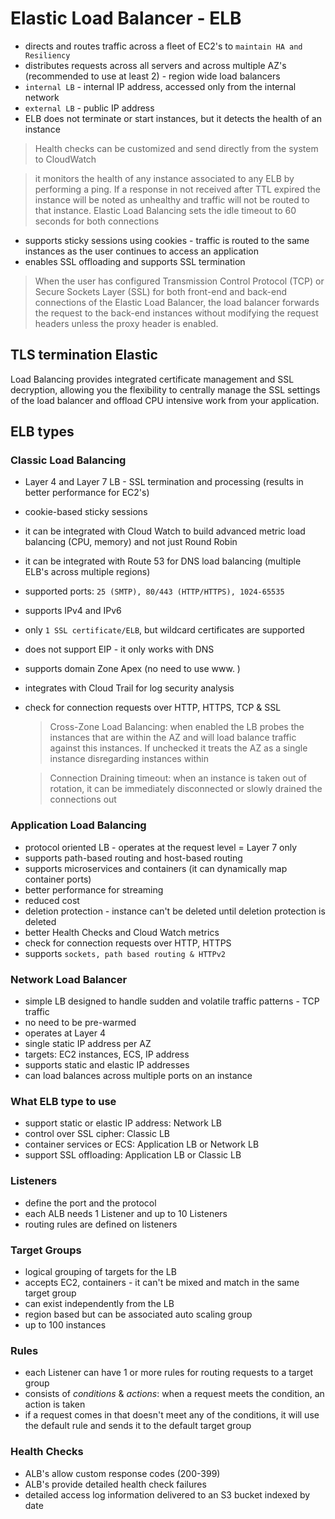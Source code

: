# Elastic Load Balancer - ELB #

- directs and routes traffic across a fleet of EC2's to `maintain HA and Resiliency`
- distributes requests across all servers and across multiple AZ's (recommended to use at least 2) - region wide load balancers
- `internal LB` - internal IP address, accessed only from the internal network 
- `external LB` - public IP address
- ELB does not terminate or start instances, but it detects the health of an instance

> Health checks can be customized and send directly from the system to CloudWatch

> it monitors the health of any instance associated to any ELB by performing a ping. If a response in not received after TTL expired the instance will be noted as unhealthy and traffic will not be routed to that instance. Elastic Load Balancing sets the idle timeout to 60 seconds for both connections

- supports sticky sessions using cookies - traffic is routed to the same instances as the user continues to access an application
- enables SSL offloading and supports SSL termination

> When the user has configured Transmission Control Protocol (TCP) or Secure Sockets Layer (SSL) for both front-end and back-end connections of the Elastic Load Balancer, the load balancer forwards the request to the back-end instances without modifying the request headers unless the proxy header is enabled. 

## TLS termination Elastic ##
Load Balancing provides integrated certificate management and SSL decryption, allowing you the flexibility to centrally manage the SSL settings of the load balancer and offload CPU intensive work from your application.

## ELB types ##

### Classic Load Balancing ###
- Layer 4 and Layer 7 LB - SSL termination and processing (results in better performance for EC2's)
- cookie-based sticky sessions
- it can be integrated with Cloud Watch to build advanced metric load balancing (CPU, memory) and not just Round Robin 
- it can be integrated with Route 53 for DNS load balancing (multiple ELB's across multiple regions)
- supported ports: `25 (SMTP), 80/443 (HTTP/HTTPS), 1024-65535`
- supports IPv4 and IPv6
- only `1 SSL certificate/ELB`, but wildcard certificates are supported
- does not support EIP - it only works with DNS
- supports domain Zone Apex (no need to use www. )
- integrates with Cloud Trail for log security analysis
- check for connection requests over HTTP, HTTPS, TCP & SSL
  
    > Cross-Zone Load Balancing: when enabled the LB probes the instances that are within the AZ and will load balance traffic against this instances. If unchecked it treats the AZ as a single instance disregarding instances within
    
    > Connection Draining timeout: when an instance is taken out of rotation, it can be immediately disconnected or slowly drained the connections out
  
### Application Load Balancing ###
- protocol oriented LB - operates at the request level = Layer 7 only
- supports path-based routing and host-based routing
- supports microservices and containers (it can dynamically map container ports)
- better performance for streaming
- reduced cost
- deletion protection - instance can't be deleted until deletion protection is deleted
- better Health Checks and Cloud Watch metrics
- check for connection requests over HTTP, HTTPS
- supports `sockets, path based routing & HTTPv2` 
  
 ### Network Load Balancer ###
 - simple LB designed to handle sudden and volatile traffic patterns - TCP traffic
 - no need to be pre-warmed
 - operates at Layer 4
 - single static IP address per AZ
 - targets: EC2 instances, ECS, IP address
 - supports static and elastic IP addresses
 - can load balances across multiple ports on an instance
 
 ### What ELB type to use ###
 - support static or elastic IP address: Network LB
 - control over SSL cipher: Classic LB
 - container services or ECS: Application LB or Network LB
 - support SSL offloading: Application LB or Classic LB
 
### Listeners ###
  - define the port and the protocol
  - each ALB needs 1 Listener and up to 10 Listeners
  - routing rules are defined on listeners
  
### Target Groups ###
  - logical grouping of targets for the LB
  - accepts EC2, containers - it can't be mixed and match in the same target group
  - can exist independently from the LB
  - region based but can be associated auto scaling group
  - up to 100 instances
  
### Rules ###
  - each Listener can have 1 or more rules for routing requests to a target group
  - consists of _conditions_ & _actions_: when a request meets the condition, an action is taken
  - if a request comes in that doesn't meet any of the conditions, it will use the default rule and sends it to the default target group
  
### Health Checks ###
  - ALB's allow custom response codes (200-399)
  - ALB's provide detailed health check failures
  - detailed access log information delivered to an S3 bucket indexed by date
